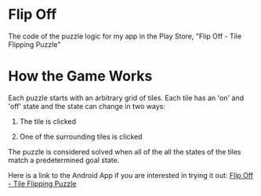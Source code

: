 # Flip Off
The code of the puzzle logic for my app in the Play Store, "Flip Off - Tile Flipping Puzzle"

# How the Game Works
Each puzzle starts with an arbitrary grid of tiles. Each tile has an 'on' and 'off' state and the state can change in two ways:

1. The tile is clicked

2. One of the surrounding tiles is clicked

The puzzle is considered solved when all of the all the states of the tiles match a predetermined goal state.

Here is a link to the Android App if you are interested in trying it out: [Flip Off - Tile Flipping Puzzle](https://play.google.com/store/apps/details?id=com.apps.andrewmiller.tiles&hl=en_US)
